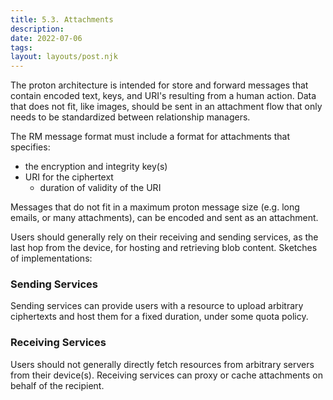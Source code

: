 ```yaml
---
title: 5.3. Attachments
description: 
date: 2022-07-06
tags:
layout: layouts/post.njk
---
```

The proton architecture is intended for store and forward messages that contain encoded text, keys, and URI's resulting from a human action. Data that does not fit, like images, should be sent in an attachment flow that only needs to be standardized between relationship managers.

The RM message format must include a format for attachments that specifies:
- the encryption and integrity key(s)
- URI for the ciphertext
  - duration of validity of the URI

Messages that do not fit in a maximum proton message size (e.g. long emails, or many attachments), can be encoded and sent as an attachment.

Users should generally rely on their receiving and sending services, as the last hop from the device, for hosting and retrieving blob content. Sketches of implementations:

### Sending Services
Sending services can provide users with a resource to upload arbitrary ciphertexts and host them for a fixed duration, under some quota policy.

### Receiving Services
Users should not generally directly fetch resources from arbitrary servers from their device(s). Receiving services can proxy or cache attachments on behalf of the recipient.
